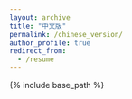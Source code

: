 ```yaml
---
layout: archive
title: "中文版"
permalink: /chinese_version/
author_profile: true
redirect_from:
  - /resume
---
```


{% include base_path %}
